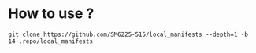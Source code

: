 # How to use ?

```
git clone https://github.com/SM6225-515/local_manifests --depth=1 -b 14 .repo/local_manifests
```
